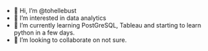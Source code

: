 - 👋 Hi, I’m @tohellebust
- 👀 I’m interested in data analytics
- 🌱 I’m currently learning PostGreSQL, Tableau and starting to learn python in a few days.
- 💞️ I’m looking to collaborate on not sure.


<!---
tohellebust/tohellebust is a ✨ special ✨ repository because its `README.md` (this file) appears on your GitHub profile.
You can click the Preview link to take a look at your changes.
--->
